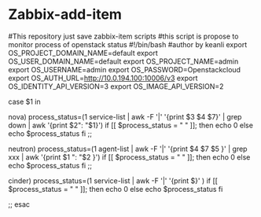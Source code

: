 # Zabbix-add-item
#This repository just save zabbix-item scripts 
#this script is propose to monitor process of openstack status 
#!/bin/bash 
#author by keanli
export OS_PROJECT_DOMAIN_NAME=default
export OS_USER_DOMAIN_NAME=default
export OS_PROJECT_NAME=admin
export OS_USERNAME=admin
export OS_PASSWORD=Openstackcloud
export OS_AUTH_URL=http://10.0.194.100:10006/v3
export OS_IDENTITY_API_VERSION=3
export OS_IMAGE_API_VERSION=2

case $1 in

nova)
     process_status=$($1 service-list  | awk -F '|' '{print  $3 $4 $7}' | grep down | awk '{print $2": "$1}')
if [[ $process_status = " " ]]; then
echo 0
else 
echo $process_status
fi
;; 

neutron)
     process_status=$($1 agent-list | awk -F '|' '{print $4 $7 $5 }' | grep xxx | awk '{print $1 ": "$2 }')
if [[ $process_status = " " ]]; then 
echo 0
else 
echo $process_status
fi 
;;

cinder)
     process_status=$($1 service-list | awk -F '|' '{print $}' )
if [[ $process_status = " " ]]; then 
echo 0 
else 
    echo $process_status
fi 

;;
esac

